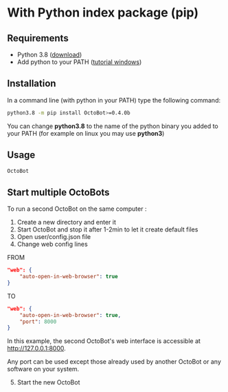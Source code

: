 With Python index package (pip)
===============================

Requirements
------------

-   Python 3.8 ([download](https://www.python.org/downloads/))
-   Add python to your PATH ([tutorial windows](https://superuser.com/questions/143119/how-do-i-add-python-to-the-windows-path))

Installation
------------

In a command line (with python in your PATH) type the following command:

``` bash
python3.8 -m pip install OctoBot>=0.4.0b
```

You can change **python3.8** to the name of the python binary you added to your PATH (for example on linux you may use **python3**)

Usage
-----

``` bash
OctoBot
```

Start multiple OctoBots
-----------------------

To run a second OctoBot on the same computer :

1.  Create a new directory and enter it
2.  Start OctoBot and stop it after 1-2min to let it create default files
3.  Open user/config.json file
4.  Change web config lines

FROM

``` json
"web": {
    "auto-open-in-web-browser": true
}
```

TO

``` json
"web": {
    "auto-open-in-web-browser": true,
    "port": 8000
}
```

In this example, the second OctoBot's web interface is accessible at <http://127.0.0.1:8000>.

Any port can be used except those already used by another OctoBot or any software on your system.

5.  Start the new OctoBot
